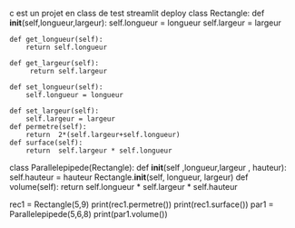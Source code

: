 c est un projet en class de test streamlit deploy
class Rectangle:
    def __init__(self,longueur,largeur):
        self.longueur = longueur
        self.largeur = largeur

    def get_longueur(self):
        return self.longueur

    def get_largeur(self):
         return self.largeur

    def set_longueur(self):
        self.longueur = longueur

    def set_largeur(self):
        self.largeur = largeur
    def permetre(self):
        return  2*(self.largeur+self.longueur)
    def surface(self):
        return  self.largeur * self.longueur

class Parallelepipede(Rectangle):
    def __init__(self ,longueur,largeur , hauteur):
        self.hauteur = hauteur
        Rectangle.__init__(self, longueur, largeur)
    def volume(self):
        return self.longueur * self.largeur * self.hauteur



rec1 = Rectangle(5,9)
print(rec1.permetre())
print(rec1.surface())
par1 = Parallelepipede(5,6,8)
print(par1.volume())
